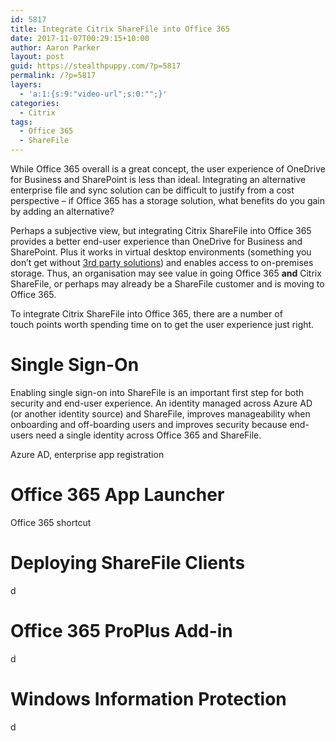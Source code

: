```yaml
---
id: 5817
title: Integrate Citrix ShareFile into Office 365
date: 2017-11-07T00:29:15+10:00
author: Aaron Parker
layout: post
guid: https://stealthpuppy.com/?p=5817
permalink: /?p=5817
layers:
  - 'a:1:{s:9:"video-url";s:0:"";}'
categories:
  - Citrix
tags:
  - Office 365
  - ShareFile
---
```

While Office 365 overall is a great concept, the user experience of OneDrive for Business and SharePoint is less than ideal. Integrating an alternative enterprise file and sync solution can be difficult to justify from a cost perspective &#8211; if Office 365 has a storage solution, what benefits do you gain by adding an alternative?

Perhaps a subjective view, but integrating Citrix ShareFile into Office 365 provides a better end-user experience than OneDrive for Business and SharePoint. Plus it works in virtual desktop environments (something you don&#8217;t get without [3rd party solutions](https://www.fslogix.com)) and enables access to on-premises storage. Thus, an organisation may see value in going Office 365 **and** Citrix ShareFile, or perhaps may already be a ShareFile customer and is moving to Office 365.

To integrate Citrix ShareFile into Office 365, there are a number of touch&nbsp;points worth spending time on to get the user experience just right.

# Single Sign-On

Enabling single sign-on into ShareFile is an important first step for both security and end-user experience. An identity managed across Azure AD (or another identity source) and ShareFile, improves manageability when onboarding and off-boarding users and improves security because end-users need a single identity across Office 365 and ShareFile.

Azure AD, enterprise app registration

# Office 365 App Launcher

Office 365 shortcut

# Deploying ShareFile Clients

d

# Office 365 ProPlus Add-in

d&nbsp;

# Windows Information Protection

d
